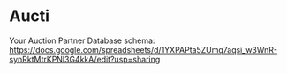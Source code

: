 # Aucti
Your Auction Partner
Database schema: https://docs.google.com/spreadsheets/d/1YXPAPta5ZUmq7aqsi_w3WnR-synRktMtrKPNl3G4kkA/edit?usp=sharing

